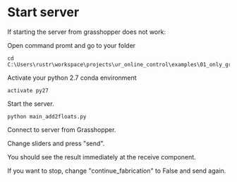 # Start server

If starting the server from grasshopper does not work:

Open command promt and go to your folder

	cd C:\Users\rustr\workspace\projects\ur_online_control\examples\01_only_grasshopper

Activate your python 2.7 conda environment
	
	activate py27

Start the server.

	python main_add2floats.py


Connect to server from Grasshopper.

Change sliders and press "send".

You should see the result immediately at the receive component.

If you want to stop, change "continue_fabrication" to False and send again.
